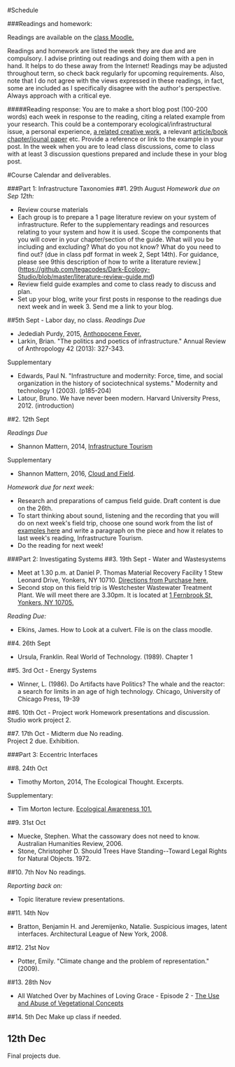 #Schedule

###Readings and homework:

Readings are available on the [class Moodle.](http://moodle.purchase.edu/moodle2/course/view.php?id=24943)

Readings and homework are listed the week they are due and are compulsory. I advise printing out readings and doing them with a pen in hand. It helps to do these away from the Internet! Readings may be adjusted throughout term, so check back regularly for upcoming requirements. Also, note that I do not agree with the views expressed in these readings, in fact, some are included as I specifically disagree with the author's perspective. Always approach with a critical eye.

#####Reading response:
You are to make a short blog post (100-200 words) each week in response to the reading, citing a related example from your research. This could be a contemporary ecological/infrastructural issue, a personal experience, [a related creative work](https://github.com/tegacodes/Dark-Ecology-Studio/blob/master/PracticeReferences.md), a relevant [article/book chapter/jounal paper](https://github.com/tegacodes/Dark-Ecology-Studio/blob/master/Supplementary.md) etc. Provide a reference or link to the example in your post. In the week when you are to lead class discussions, come to class with at least 3 discussion questions prepared and include these in your blog post.

#Course Calendar and deliverables.

###Part 1: Infrastructure Taxonomies
##1. 29th August
*Homework due on Sep 12th:*

* Review course materials
* Each group is to prepare a 1 page literature review on your system of infrastructure. Refer to the supplementary readings and resources relating to your system and how it is used. Scope the components that you will cover in your chapter/section of the guide. What will you be including and excluding? What do you not know? What do you need to find out? (due in class pdf format in week 2, Sept 14th). For guidance, please see 9this description of how to write a literature review.](https://github.com/tegacodes/Dark-Ecology-Studio/blob/master/literature-review-guide.md)
* Review field guide examples and come to class ready to discuss and plan.
* Set up your blog, write your first posts in response to the readings due next week and in week 3. Send me a link to your blog.

##5th Sept - Labor day, no class.
*Readings Due*

* Jedediah Purdy, 2015, [Anthopocene Fever.](https://aeon.co/essays/should-we-be-suspicious-of-the-anthropocene-idea)
* Larkin, Brian. "The politics and poetics of infrastructure." Annual Review of Anthropology 42 (2013): 327-343.

Supplementary
* Edwards, Paul N. "Infrastructure and modernity: Force, time, and social organization in the history of sociotechnical systems." Modernity and technology 1 (2003). (p185-204) 
* Latour, Bruno. We have never been modern. Harvard University Press, 2012. (introduction)

##2. 12th Sept

*Readings Due*  

* Shannon Mattern, 2014, [Infrastructure Tourism](https://placesjournal.org/article/infrastructural-tourism/#ref_5)

Supplementary
* Shannon Mattern, 2016, [Cloud and Field](https://placesjournal.org/article/cloud-and-field/).

*Homework due for next week:* 

* Research and preparations of campus field guide. Draft content is due on the 26th.
* To start thinking about sound, listening and the recording that you will do on next week's field trip, choose one sound work from the list of [examples here](https://github.com/tegacodes/Dark-Ecology-Studio/blob/master/PracticeReferences.md) and write a paragraph on the piece and how it relates to last week's reading, Infrastructure Tourism.
* Do the reading for next week!

###Part 2: Investigating Systems
##3. 19th Sept - Water and Wastesystems
* Meet at 1.30 p.m. at Daniel P. Thomas Material Recovery Facility
1 Stew Leonard Drive, Yonkers, NY 10710. [Directions from Purchase here.](https://www.google.com/maps/dir/Purchase+College+at+State+University+of+New+York,+Anderson+Hill+Road,+Purchase,+NY/westchester+Material+Recovery+Facility/@40.9909294,-73.848616,12z/am=t/data=!3m1!4b1!4m13!4m12!1m5!1m1!1s0x89c297b52f499dbb:0x74274bcfdd6edf4a!2m2!1d-73.6977661!2d41.0466485!1m5!1m1!1s0x89c2ed27334c1e61:0x324b63fbc5b4880d!2m2!1d-73.8595379!2d40.9729586)
* Second stop on this field trip is Westchester Wastewater Treatment Plant. We will meet there are 3.30pm. It is located at [1 Fernbrook St, Yonkers, NY 10705.](https://www.google.com/maps/place/Westchester+County+Wastewater+Treatment+Plant/@40.9219868,-73.9073594,15z/data=!4m5!3m4!1s0x0:0x4df6126a2165ad4f!8m2!3d40.9219868!4d-73.9073594)

*Reading Due:*
* Elkins, James. How to Look at a culvert. File is on the class moodle.

##4. 26th Sept 
* Ursula, Franklin. Real World of Technology. (1989). Chapter 1

##5. 3rd Oct - Energy Systems

* Winner, L. (1986). Do Artifacts have Politics? The whale and the reactor: a search for limits in an age of high technology. Chicago, University of Chicago Press, 19-39

##6. 10th Oct - Project work
Homework presentations and discussion.
Studio work project 2.

##7. 17th Oct - Midterm due
No reading.  
Project 2 due. Exhibition.

###Part 3: Eccentric Interfaces

##8. 24th Oct

* Timothy Morton, 2014, The Ecological Thought. Excerpts.

Supplementary:

* Tim Morton lecture. [Ecological Awareness 101.](https://archive.org/details/140204001) 

##9. 31st Oct
* Muecke, Stephen. What the cassowary does not need to know. Australian Humanities Review, 2006.
* Stone, Christopher D. Should Trees Have Standing--Toward Legal Rights for Natural Objects. 1972.

##10. 7th Nov
No readings.  

*Reporting back on:* 

* Topic literature review presentations.

##11. 14th Nov
* Bratton, Benjamin H. and Jeremijenko, Natalie. Suspicious images, latent interfaces. Architectural League of New York, 2008.


##12. 21st Nov
* Potter, Emily. "Climate change and the problem of representation." (2009).

##13. 28th Nov
* All Watched Over by Machines of Loving Grace - Episode 2 - [The Use and Abuse of Vegetational Concepts](https://vimeo.com/groups/96331/videos/80799352)

##14. 5th Dec
Make up class if needed.

## 12th Dec
Final projects due.







